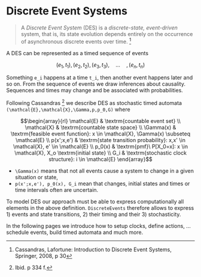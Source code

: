 # Discrete Event Systems

> A *Discrete Event System* (DES) is a *discrete-state, event-driven* system, that is, its state evolution depends entirely on the occurrence of asynchronous discrete events over time. [^1]

A DES can be represented as a timed sequence of events

```math
(e_1,t_1),(e_2,t_2),(e_3,t_3),\hspace{1em}...\hspace{1em}, (e_n,t_n)
```

Something ``e_i`` happens at a time ``t_i``, then another event happens later and so on. From the sequence of events we draw inferences about causality. Sequences and times may change and be associated with probabilities.

Following Cassandras [^2] we describe DES as stochastic timed automata ``(\mathcal{E},\mathcal{X},\Gamma,p,p_0,G)`` where

```math
\begin{array}{rl}
  \mathcal{E} & \textrm{countable event set} \\
  \mathcal{X} & \textrm{countable state space} \\
  \Gamma(x)   & \textrm{feasible event function}: x \in \mathcal{X}, \Gamma(x) \subseteq \mathcal{E} \\
  p(x';x,e')  & \textrm{state transition probability}: x,x' \in \mathcal{X}, e' \in \mathcal{E} \\
  p_0(x)      & \textrm{pmf}\ P[X_0=x]: x \in \mathcal{X}, X_o \textrm{initial state} \\
  G_i         & \textrm{stochastic clock structure}: i \in \mathcal{E}
\end{array}
```

- ``\Gamma(x)`` means that not all events cause a system to change in a given situation or state,
- ``p(x';x,e'), p_0(x), G_i`` mean that changes, initial states and times or time intervals often are uncertain.

To model DES our approach must be able to express computationally all elements in the above definition. `DiscreteEvents` therefore allows to express 1) events and state transitions, 2) their timing and their 3) stochasticity.

In the following pages we introduce how to setup clocks, define actions, ... schedule events, build timed automata and much more.

[^1]: Cassandras, Lafortune: Introduction to Discrete Event Systems, Springer, 2008, p 30
[^2]: Ibid. p 334 f.
